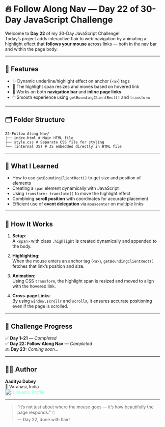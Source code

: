 # 🔥 Follow Along Nav — Day 22 of 30-Day JavaScript Challenge

Welcome to **Day 22** of my 30-Day JavaScript Challenge!  
Today’s project adds interactive flair to web navigation by animating a highlight effect that **follows your mouse** across links — both in the nav bar and within the page body.

---

## 🌟 Features

- ✨ Dynamic underline/highlight effect on anchor (`<a>`) tags
- 🔁 The highlight span resizes and moves based on hovered link
- 📜 Works on both **navigation bar** and **inline page links**
- 🖱️ Smooth experience using `getBoundingClientRect()` and `transform`

---

## 🗂️ Folder Structure
```
22-Follow Along Nav/
├── index.html # Main HTML file
├── style.css # Separate CSS file for styling
└── (internal JS) # JS embedded directly in HTML file
```

---

## 🧠 What I Learned

- How to use `getBoundingClientRect()` to get size and position of elements
- Creating a `span` element dynamically with JavaScript
- Using `transform: translate()` to move the highlight effect
- Combining **scroll position** with coordinates for accurate placement
- Efficient use of **event delegation** via `mouseenter` on multiple links

---

## 🧪 How It Works

1. **Setup**:  
   A `<span>` with class `.highlight` is created dynamically and appended to the body.

2. **Highlighting**:  
   When the mouse enters an anchor tag (`<a>`), `getBoundingClientRect()` fetches that link’s position and size.

3. **Animation**:  
   Using CSS `transform`, the highlight span is resized and moved to align with the hovered link.

4. **Cross-page Links**:  
   By using `window.scrollY` and `scrollX`, it ensures accurate positioning even if the page is scrolled.

---

## 📅 Challenge Progress   
✅ **Day 1–21** — _Completed_   
✅ **Day 22: Follow Along Nav** — _Completed_    
🔜 **Day 23:** _Coming soon…_    

---

## 👨‍💻 Author

**Aaditya Dubey**  
📍 Varanasi, India  
<a href="https://linkedin.com/in/aadityadubey" target="_blank" style="display: inline-flex; align-items: center; gap: 6px; text-decoration: none; color: inherit; color: aquamarine;">
  <img src="https://img.icons8.com/?size=100&id=13930&format=png&color=000000" alt="LinkedIn Icon" style="width: 20px; height: 20px;" />
  LinkedIn Profile
</a>

---

> “It’s not just about where the mouse goes — it’s how beautifully the page responds.” 🖱️    
> — Day 22, done with flair!
